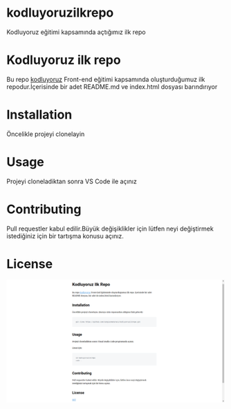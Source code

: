 # kodluyoruzilkrepo
Kodluyoruz eğitimi kapsamında açtığımız ilk repo
# Kodluyoruz ilk repo
Bu repo [kodluyoruz](https://kodluyoruz.org) Front-end eğitimi kapsamında oluşturduğumuz ilk repodur.İçerisinde bir adet README.md ve index.html dosyası barındırıyor
# Installation
Öncelikle projeyi clonelayin
# Usage
Projeyi cloneladiktan sonra VS Code ile açınız
# Contributing
Pull requestler kabul edilir.Büyük değişiklikler için lütfen neyi değiştirmek istediğiniz için bir tartışma konusu açınız.
# License

![Resim](https://raw.githubusercontent.com/Kodluyoruz/taskforce/main/git/odev1/figures/markdown.png)

